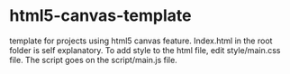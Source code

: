 # html5-canvas-template
template for projects using html5 canvas feature.
Index.html in the root folder is self explanatory.
To add style to the html file, edit style/main.css file.
The script goes on the script/main.js file.


